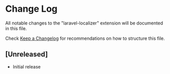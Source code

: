 # Change Log

All notable changes to the "laravel-localizer" extension will be documented in this file.

Check [Keep a Changelog](http://keepachangelog.com/) for recommendations on how to structure this file.

## [Unreleased]

- Initial release